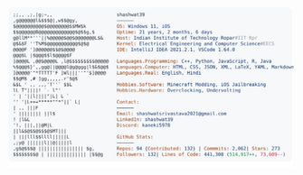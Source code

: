 <a href="https://github.com/shashwat39/shashwat39">
  <picture>
    <source media="(prefers-color-scheme: dark)" srcset="https://raw.githubusercontent.com/shashwat39/shashwat39/master/dark_mode.svg">
    <img alt="Shashwat's GitHub Profile README" src="https://raw.githubusercontent.com/shashwat39/shashwat39/master/light_mode.svg">
  </picture>
</a>
